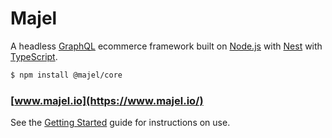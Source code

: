 # Majel

A headless [GraphQL](https://graphql.org/) ecommerce framework built on [Node.js](https://nodejs.org) with [Nest](https://nestjs.com/) with [TypeScript](http://www.typescriptlang.org/).

```bash
$ npm install @majel/core
```

### [www.majel.io](https://www.majel.io/)

See the [Getting Started](https://www.majel.io/docs/getting-started/) guide for instructions on use.
